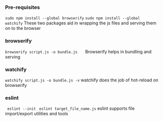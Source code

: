 ### Pre-requisites
``` sudo npm install --global browserify ```
``` sudo npm install --global watchify ```
These two packages aid in wrapping the js files and serving them on to the browser

### browserify
```browserify script.js -o bundle.js   ```
Browserify helps in bundling and serving

### watchify
``` watchify script.js -o bundle.js -v ```
watchify does the job of hot-reload on browserify

### eslint
``` eslint --init```
``` eslint target_file_name.js```
eslint supports file import/export utilities and tools